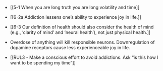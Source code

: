 - [[5-1 When you are long truth you are long volatility and time]]

- [[6-2a Addiction lessens one’s ability to experience joy in life.]]
- [[6-3 Our definition of health should also consider the health of mind (e.g., ’clarity of mind’ and ‘neural health’), not just physical health.]]

- Overdose of anything will kill responsible neurons. Downregulation of dopamine receptors cause less experienceable joy in life.

- [[RUL3 - Make a conscious effort to avoid addictions. Ask “is this how I want to be spending my time”]]
